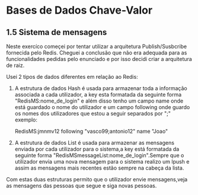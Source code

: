 
# Bases de Dados Chave-Valor


## 1.5 Sistema de mensagens

Neste exercíco começei por tentar utilizar a arquitetura Publish/Susbcribe fornecida pelo Redis.
Cheguei a conclusão que não era adequada para as funcionalidades pedidas pelo enunciado e por isso decidi criar a arquitetura de raiz.

Usei 2 tipos de dados diferentes em relação ao Redis:

 1. A estrutura de dados Hash é usada para armazenar toda a informação associada a cada utilizador, a key esta formatada da seguinte forma "RedisMS:nome_de_login" e além disso tenho um campo name onde está guardado o nome do utilizador e um campo following onde guardo os nomes dos utilizadores que estou a seguir separados por ";" exemplo:


    RedisMS:jmnmv12 following "vasco99;antonio12" name "Joao"

 2. A estrutura de dados List é usada para armazenar as mensagens enviada por cada utilizador para o sistema,a key está formatada da seguinte forma "RedisMSmessageList:nome_de_login".Sempre que o utilizador envia uma nova mensagem para o sistema realizo um lpush e assim as mensagens mais recentes estão sempre na cabeça da lista.

Com estas duas estruturas permito que o utilizador envie mensagens,veja as mensagens das pessoas que segue e siga novas pessoas.
